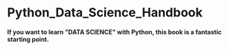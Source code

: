 # Python_Data_Science_Handbook
<p><h4>If you want to learn <b>"DATA SCIENCE"</b> with Python, this book is a fantastic starting point. </h4></p>
